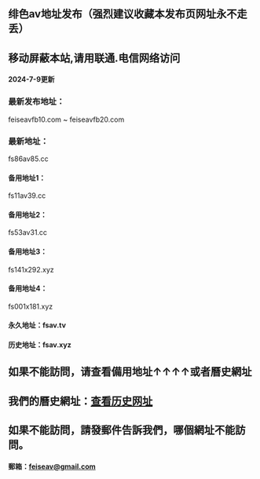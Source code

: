 ## 绯色av地址发布（强烈建议收藏本发布页网址永不走丢）
## 移动屏蔽本站,请用联通.电信网络访问
#### 2024-7-9更新
### 最新发布地址：
feiseavfb10.com ~ feiseavfb20.com
### 最新地址：
fs86av85.cc
#### 备用地址1：
fs11av39.cc
#### 备用地址2：
fs53av31.cc
#### 备用地址3：
fs141x292.xyz
#### 备用地址4：
fs001x181.xyz
#### 永久地址：fsav.tv
#### 历史地址：fsav.xyz
## 如果不能訪問，请查看備用地址↑↑↑↑或者曆史網址
## 我們的曆史網址：[查看历史网址](https://github.com/feiseav/feiseav.site/wiki/%E7%BB%AF%E8%89%B2av%E5%8E%86%E5%8F%B2%E7%BD%91%E5%9D%80)
## 如果不能訪問，請發郵件告訴我們，哪個網址不能訪問。
#### 郵箱：feiseav@gmail.com
